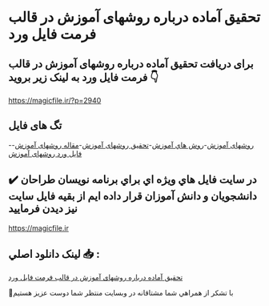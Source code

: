 # تحقیق آماده درباره روشهاى آموزش در قالب فرمت فایل ورد

## برای دریافت تحقیق آماده درباره روشهاى آموزش در قالب فرمت فایل ورد به لینک زیر بروید 👇

https://magicfile.ir/?p=2940

## تگ های فایل

-[روشهاى آموزش](https://magicfile.ir/product/%d8%aa%d8%ad%d9%82%d9%8a%d9%82-%d8%a2%d9%85%d8%a7%d8%af%d9%87-%d8%af%d8%b1%d8%a8%d8%a7%d8%b1%d9%87-%d8%b1%d9%88%d8%b4%d9%87%d8%a7%d9%89-%d8%a2%d9%85%d9%88%d8%b2%d8%b4-%d8%af%d8%b1-%d9%81%d8%a7%d9%8a%d9%84-%d9%88%d8%b1%d8%af/)-[روش هاي آموزش](https://magicfile.ir/product/%d8%aa%d8%ad%d9%82%d9%8a%d9%82-%d8%a2%d9%85%d8%a7%d8%af%d9%87-%d8%af%d8%b1%d8%a8%d8%a7%d8%b1%d9%87-%d8%b1%d9%88%d8%b4%d9%87%d8%a7%d9%89-%d8%a2%d9%85%d9%88%d8%b2%d8%b4-%d8%af%d8%b1-%d9%81%d8%a7%d9%8a%d9%84-%d9%88%d8%b1%d8%af/)-[تحقیق روشهاى آموزش](https://magicfile.ir/product/%d8%aa%d8%ad%d9%82%d9%8a%d9%82-%d8%a2%d9%85%d8%a7%d8%af%d9%87-%d8%af%d8%b1%d8%a8%d8%a7%d8%b1%d9%87-%d8%b1%d9%88%d8%b4%d9%87%d8%a7%d9%89-%d8%a2%d9%85%d9%88%d8%b2%d8%b4-%d8%af%d8%b1-%d9%81%d8%a7%d9%8a%d9%84-%d9%88%d8%b1%d8%af/)-[مقاله روشهاى آموزش](https://magicfile.ir/product/%d8%aa%d8%ad%d9%82%d9%8a%d9%82-%d8%a2%d9%85%d8%a7%d8%af%d9%87-%d8%af%d8%b1%d8%a8%d8%a7%d8%b1%d9%87-%d8%b1%d9%88%d8%b4%d9%87%d8%a7%d9%89-%d8%a2%d9%85%d9%88%d8%b2%d8%b4-%d8%af%d8%b1-%d9%81%d8%a7%d9%8a%d9%84-%d9%88%d8%b1%d8%af/)-[فایل ورد روشهاى آموزش](https://magicfile.ir/product/%d8%aa%d8%ad%d9%82%d9%8a%d9%82-%d8%a2%d9%85%d8%a7%d8%af%d9%87-%d8%af%d8%b1%d8%a8%d8%a7%d8%b1%d9%87-%d8%b1%d9%88%d8%b4%d9%87%d8%a7%d9%89-%d8%a2%d9%85%d9%88%d8%b2%d8%b4-%d8%af%d8%b1-%d9%81%d8%a7%d9%8a%d9%84-%d9%88%d8%b1%d8%af/)

## ✔️ در سايت فايل هاي ويژه اي براي برنامه نويسان طراحان دانشجويان و دانش آموزان قرار داده ايم از بقيه فايل سايت نيز ديدن فرماييد

https://magicfile.ir


## لينک دانلود اصلي 📥 :

[تحقیق آماده درباره روشهاى آموزش در قالب فرمت فایل ورد](https://magicfile.ir/product/%d8%aa%d8%ad%d9%82%d9%8a%d9%82-%d8%a2%d9%85%d8%a7%d8%af%d9%87-%d8%af%d8%b1%d8%a8%d8%a7%d8%b1%d9%87-%d8%b1%d9%88%d8%b4%d9%87%d8%a7%d9%89-%d8%a2%d9%85%d9%88%d8%b2%d8%b4-%d8%af%d8%b1-%d9%81%d8%a7%d9%8a%d9%84-%d9%88%d8%b1%d8%af/) 


🙏با تشکر از همراهي شما مشتاقانه در وبسایت منتظر شما دوست عزیز هستیم


